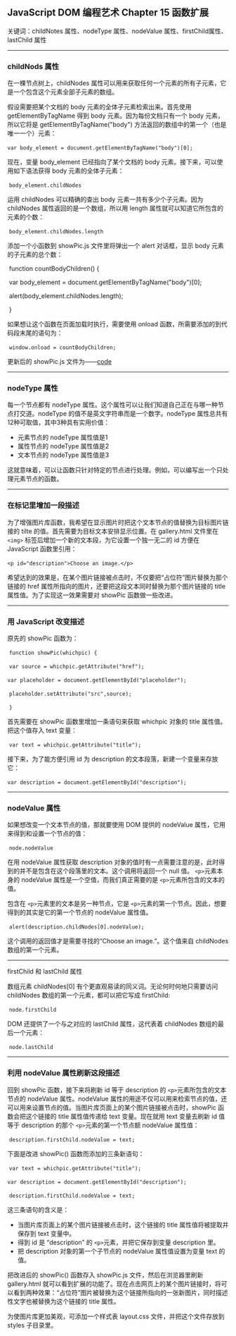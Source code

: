 ## JavaScript DOM 编程艺术 Chapter 15  函数扩展

关键词：childNotes 属性、nodeType 属性、nodeValue 属性、firstChild属性、lastChild 属性

---

### childNods 属性

在一棵节点树上，childNodes 属性可以用来获取任何一个元素的所有子元素，它是一个包含这个元素全部子元素的数组。

假设需要把某个文档的 body 元素的全体子元素检索出来。首先使用 getElementByTagName 得到 body 元素。因为每份文档只有一个 body 元素，所以它将是 getElementByTagName("body") 方法返回的数组中的第一个（也是唯一一个）元素：

​                                `var body_element = document.getElementByTagName("body")[0];`

现在，变量 body_element 已经指向了某个文档的 body 元素。接下来，可以使用如下语法获得 body 元素的全体子元素：

​                                `body_element.childNodes`

运用 childNodes 可以精确的查出 body 元素一共有多少个子元素。因为 childNodes 属性返回的是一个数组，所以用 length 属性就可以知道它所包含的元素的个数：

​                                 `body_element.childNodes.length`

添加一个小函数到 showPic.js 文件里将弹出一个 alert 对话框，显示 body 元素的子元素的总个数：

​                                  function countBodyChildren() {

​                                        var body_element = document.getElementByTagName("body")[0];

​                                        alert(body_element.childNodes.length);

​                                  }

如果想让这个函数在页面加载时执行，需要使用 onload 函数，所需要添加的到代码段末尾的语句为：

​                                   `window.onload = countBodyChildren;`

更新后的 showPic.js 文件为——[code](https://github.com/Virgil0113/JavaScript-Foundation-Notes/blob/master/JavaScriptDomCode/Demo5/scripts/showPic.js)

---

### nodeType 属性

每一个节点都有 nodeType 属性。这个属性可以让我们知道自己正在与哪一种节点打交道。nodeType 的值不是英文字符串而是一个数字。nodeType 属性总共有12种可取值，其中3种具有实用价值：

- 元素节点的 nodeType 属性值是1
- 属性节点的 nodeType 属性值是2
- 文本节点的 nodeType 属性值是3

这就意味着，可以让函数只针对特定的节点进行处理。例如，可以编写出一个只处理元素节点的函数。

---

### 在标记里增加一段描述

为了增强图片库函数，我希望在显示图片时把这个文本节点的值替换为目标图片链接的 tilte 的值。首先需要为目标文本安排显示位置。在 gallery.html 文件里在 `<img>` 标签后增加一个新的文本段，为它设置一个独一无二的 id 方便在 JavaScript 函数里引用：

​                                    `<p id="description">Choose an image.</p>`

希望达到的效果是，在某个图片链接被点击时，不仅要把“占位符”图片替换为那个链接的 href 属性所指向的图片，还要把这段文本同时替换为那个图片链接的 title 属性值。为了实现这一效果需要对 showPic 函数做一些改进。

---

### 用 JavaScript 改变描述

原先的 showPic 函数为：

​                                  `function showPic(whichpic) {`

​                                       `var source = whichpic.getAttribute("href");`

​                                       `var placeholder = document.getElementById("placeholder");`

​                                       `placeholder.setAttribute("src",source);`

​                                 `}`

首先需要在 showPic 函数里增加一条语句来获取 whichpic 对象的 title 属性值。把这个值存入 text 变量：

​                                  `var text = whichpic.getAttribute("title");`

接下来，为了能方便引用 id 为 description 的文本段落，新建一个变量来存放它：

​                                  `var description = document.getElementById("description");`

---

### nodeValue 属性

如果想改变一个文本节点的值，那就要使用 DOM 提供的 nodeValue 属性，它用来得到和设置一个节点的值：

​                                  `node.nodeValue`

在用 nodeValue 属性获取 description 对象的值时有一点需要注意的是，此时得到的并不是包含在这个段落里的文本。这个调用将返回一个 null 值。 `<p>`元素本身的 nodeValue 属性是一个空值，而我们真正需要的是 `<p>`元素所包含的文本的值。

包含在 `<p>`元素里的文本是另一种节点，它是 `<p>`元素的第一个节点。因此，想要得到的其实是它的第一个节点的 nodeValue 属性值。

​                                   `alert(description.childNodes[0].nodeValue);`

这个调用的返回值才是需要寻找的“Choose an image.”。这个值来自 childNodes 数组的第一个元素。

---

firstChild 和 lastChild 属性

数组元素 childNodes[0] 有个更直观易读的同义词。无论何时何地只需要访问 childNodes 数组的第一个元素，都可以把它写成 firstChild:

​                                     `node.firstChild`

DOM 还提供了一个与之对应的 lastChild 属性，这代表着 childNodes 数组的最后一个元素：

​                                     `node.lastChild`

---

### 利用 nodeValue 属性刷新这段描述

回到 showPic 函数，接下来将刷新 id 等于 description 的 `<p>`元素所包含的文本节点的 nodeValue 属性。nodeValue 属性的用途不仅可以用来检索节点的值，还可以用来设置节点的值。当图片库页面上的某个图片链接被点击时，showPic 函数会把这个链接的 title 属性值传递给 text 变量。现在就用 text 变量去刷新 id 值等于 description 的那个 `<p>`元素的第一个节点额 nodeValue 属性值：

​                                     `description.firstChild.nodeValue = text;`

下面是改进 showPic() 函数而添加的三条新语句：

​                                      `var text = whichpic.getAttribute("title");`

​                                      `var description = document.getElementById("description");`

​                                      `description.firstChild.nodeValue = text;`

这三条语句的含义是：

- 当图片库页面上的某个图片链接被点击时，这个链接的 title 属性值将被提取并保存到 text 变量中。
- 得到 id 是 “description” 的 `<p>`元素，并把它保存到变量 description 里。
- 把 description 对象的第一个子节点的 nodeValue 属性值设置为变量 text 的值。

把改进后的 showPic() 函数存入 showPic.js 文件，然后在浏览器里刷新 gallery.html 就可以看到扩展的功能了。现在点击网页上的某个图片链接时，将可以看到两种效果：“占位符”图片被替换为这个链接所指向的一张新图片，同时描述性文字也被替换为这个链接的 title 属性。

为使图片库更加美观，可添加一个样式表 layout.css 文件，并把这个文件存放到 styles 子目录里。
